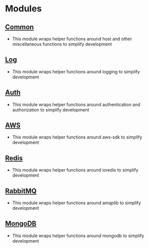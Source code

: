 # Modules

## [Common](common/README.md)
- This module wraps helper functions around host and other miscellaneous functions to simplify development 
## [Log](log/README.md)
- This module wraps helper functions around logging to simplify development 
## [Auth](auth/README.md)
- This module wraps helper functions around authentication and authorization to simplify development 
## [AWS](aws/README.md)
- This module wraps helper functions around aws-sdk to simplify development 
## [Redis](redis/README.md)
- This module wraps helper functions around ioredis to simplify development 
## [RabbitMQ](rmq/README.md)
- This module wraps helper functions around amqplib to simplify development 
## [MongoDB](mongo/README.md)
- This module wraps helper functions around mongodb to simplify development 
